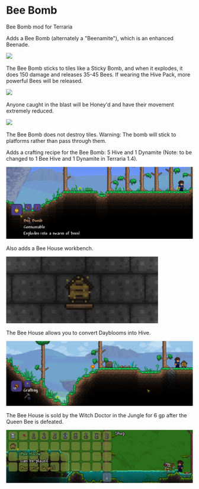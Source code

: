 # Bee Bomb
Bee Bomb mod for Terraria

Adds a Bee Bomb (alternately a "Beenamite"), which is an enhanced Beenade.

![](BeeBomb.gif)

The Bee Bomb sticks to tiles like a Sticky Bomb, and when it explodes, it does 150 damage and releases 35-45 Bees.
If wearing the Hive Pack, more powerful Bees will be released.

![](BeeBombHivePack.gif)

Anyone caught in the blast will be Honey'd and have their movement extremely reduced.

![](Honeyed.gif)

The Bee Bomb does not destroy tiles.
Warning: The bomb will stick to platforms rather than pass through them.

Adds a crafting recipe for the Bee Bomb: 5 Hive and 1 Dynamite (Note: to be changed to 1 Bee Hive and 1 Dynamite in Terraria 1.4).

![](BeeBombCraft.png)

Also adds a Bee House workbench.

![](BeeHouse.gif)

The Bee House allows you to convert Dayblooms into Hive.

![](BeeHouseCrafting.png)

The Bee House is sold by the Witch Doctor in the Jungle for 6 gp after the Queen Bee is defeated.

![](BeeHouseShop.png)
